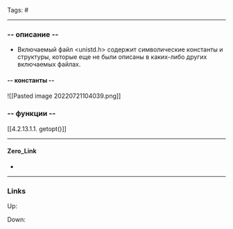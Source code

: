 Tags: #
***
### -- описание --
- Включаемый файл <unistd.h> содержит символические константы и структуры, которые еще не были описаны в каких-либо других включаемых файлах.

#### -- константы -- 
![[Pasted image 20220721104039.png]]
### -- функции --
[[4.2.13.1.1. getopt()]]
***
#### Zero_Link
- 
***
### Links
Up:

Down:


